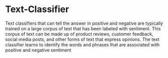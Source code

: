 # Text-Classifier
Text classifiers that can tell the answer in positive and negative are typically trained on a large corpus of text that has been labeled with sentiment.
This corpus of text can be made up of product reviews, customer feedback, social media posts, and other forms of text that express opinions. 
The text classifier learns to identify the words and phrases that are associated with positive and negative sentiment
